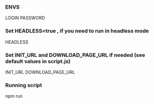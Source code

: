 ### ENVS
LOGIN
PASSWORD

### Set HEADLESS=true , if you need to run in headless mode
HEADLESS

### Set INIT_URL and DOWNLOAD_PAGE_URL if needed (see default values in script.js)
INIT_URL
DOWNLOAD_PAGE_URL

### Running script
npm run

